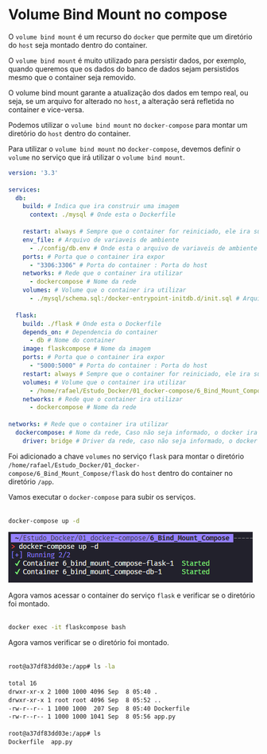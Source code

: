 # Volume Bind Mount no compose

O `volume bind mount` é um recurso do `docker` que permite que um diretório do `host` seja montado dentro do container.

O `volume bind mount` é muito utilizado para persistir dados, por exemplo, quando queremos que os dados do banco de dados sejam persistidos mesmo que o container seja removido.

O volume bind mount garante a atualização dos dados em tempo real, ou seja, se um arquivo for alterado no `host`, a alteração será refletida no container e vice-versa.

Podemos utilizar o `volume bind mount` no `docker-compose` para montar um diretório do `host` dentro do container.

Para utilizar o `volume bind mount` no `docker-compose`, devemos definir o `volume` no serviço que irá utilizar o `volume bind mount`.

```yml
version: '3.3'

services:
  db:
    build: # Indica que ira construir uma imagem
      context: ./mysql # Onde esta o Dockerfile    
    
    restart: always # Sempre que o container for reiniciado, ele ira subir o banco de dados
    env_file: # Arquivo de variaveis de ambiente
      - ./config/db.env # Onde esta o arquivo de variaveis de ambiente
    ports: # Porta que o container ira expor
      - "3306:3306" # Porta do container : Porta do host
    networks: # Rede que o container ira utilizar
      - dockercompose # Nome da rede
    volumes: # Volume que o container ira utilizar
      - ./mysql/schema.sql:/docker-entrypoint-initdb.d/init.sql # Arquivo que ira ser executado quando o container for iniciado
  
  flask:
    build: ./flask # Onde esta o Dockerfile
    depends_on: # Dependencia do container
      - db # Nome do container
    image: flaskcompose # Nome da imagem
    ports: # Porta que o container ira expor
      - "5000:5000" # Porta do container : Porta do host
    restart: always # Sempre que o container for reiniciado, ele ira subir o flask
    volumes: # Volume que o container ira utilizar
      - /home/rafael/Estudo_Docker/01_docker-compose/6_Bind_Mount_Compose/flask:/app # Diretorio do host : Diretorio do container
    networks: # Rede que o container ira utilizar
      - dockercompose # Nome da rede

networks: # Rede que o container ira utilizar
  dockercompose: # Nome da rede, Caso não seja informado, o docker ira criar uma rede com o nome do diretorio
    driver: bridge # Driver da rede, caso não seja informado, o docker ira criar uma rede do tipo bridge
```

Foi adicionado a chave `volumes` no serviço `flask` para montar o diretório `/home/rafael/Estudo_Docker/01_docker-compose/6_Bind_Mount_Compose/flask` do `host` dentro do container no diretório `/app`.

Vamos executar o `docker-compose` para subir os serviços.

```bash

docker-compose up -d

```

![Bind](./Imagens/bind.png)

Agora vamos acessar o container do serviço `flask` e verificar se o diretório foi montado.

```bash

docker exec -it flaskcompose bash

```

Agora vamos verificar se o diretório foi montado.

```bash

root@a37df83dd03e:/app# ls -la

total 16
drwxr-xr-x 2 1000 1000 4096 Sep  8 05:40 .
drwxr-xr-x 1 root root 4096 Sep  8 05:52 ..
-rw-r--r-- 1 1000 1000  207 Sep  8 05:40 Dockerfile
-rw-r--r-- 1 1000 1000 1041 Sep  8 05:56 app.py

root@a37df83dd03e:/app# ls
Dockerfile  app.py

```
